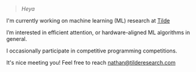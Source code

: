> _Heya_

I'm currently working on machine learning (ML) research at [Tilde](https://www.tilderesearch.com/)

I’m interested in efficient attention, or hardware-aligned ML algorithms in general.

I occasionally participate in competitive programming competitions.

It's nice meeting you! Feel free to reach nathan@tilderesearch.com
